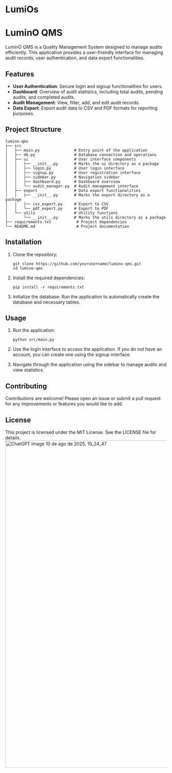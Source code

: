 # LumiOs
# LuminO QMS

LuminO QMS is a Quality Management System designed to manage audits efficiently. This application provides a user-friendly interface for managing audit records, user authentication, and data export functionalities.

## Features

- **User Authentication**: Secure login and signup functionalities for users.
- **Dashboard**: Overview of audit statistics, including total audits, pending audits, and completed audits.
- **Audit Management**: View, filter, add, and edit audit records.
- **Data Export**: Export audit data to CSV and PDF formats for reporting purposes.

## Project Structure

```
lumino-qms
├── src
│   ├── main.py               # Entry point of the application
│   ├── db.py                 # Database connection and operations
│   ├── ui                    # User interface components
│   │   ├── __init__.py       # Marks the ui directory as a package
│   │   ├── login.py          # User login interface
│   │   ├── signup.py         # User registration interface
│   │   ├── sidebar.py        # Navigation sidebar
│   │   ├── dashboard.py      # Dashboard overview
│   │   └── audit_manager.py  # Audit management interface
│   ├── export                # Data export functionalities
│   │   ├── __init__.py       # Marks the export directory as a package
│   │   ├── csv_export.py     # Export to CSV
│   │   └── pdf_export.py     # Export to PDF
│   └── utils                 # Utility functions
│       └── __init__.py       # Marks the utils directory as a package
├── requirements.txt           # Project dependencies
└── README.md                  # Project documentation
```

## Installation

1. Clone the repository:
   ```
   git clone https://github.com/yourusername/lumino-qms.git
   cd lumino-qms
   ```

2. Install the required dependencies:
   ```
   pip install -r requirements.txt
   ```

3. Initialize the database:
   Run the application to automatically create the database and necessary tables.

## Usage

1. Run the application:
   ```
   python src/main.py
   ```

2. Use the login interface to access the application. If you do not have an account, you can create one using the signup interface.

3. Navigate through the application using the sidebar to manage audits and view statistics.

## Contributing

Contributions are welcome! Please open an issue or submit a pull request for any improvements or features you would like to add.

## License

This project is licensed under the MIT License. See the LICENSE file for details.
<img width="1024" height="1024" alt="ChatGPT Image 10 de ago  de 2025, 10_24_47" src="https://github.com/user-attachments/assets/5a519752-b322-4002-a8b0-856d551f3ba2" />
